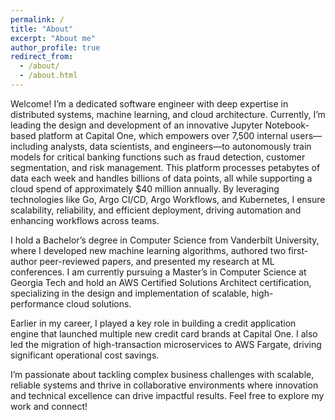 ```yaml
---
permalink: /
title: "About"
excerpt: "About me"
author_profile: true
redirect_from: 
  - /about/
  - /about.html
---
```


Welcome! I’m a dedicated software engineer with deep expertise in distributed systems, machine learning, and cloud architecture. Currently, I’m leading the design and development of an innovative Jupyter Notebook-based platform at Capital One, which empowers over 7,500 internal users—including analysts, data scientists, and engineers—to autonomously train models for critical banking functions such as fraud detection, customer segmentation, and risk management. This platform processes petabytes of data each week and handles billions of data points, all while supporting a cloud spend of approximately $40 million annually. By leveraging technologies like Go, Argo CI/CD, Argo Workflows, and Kubernetes, I ensure scalability, reliability, and efficient deployment, driving automation and enhancing workflows across teams.

I hold a Bachelor’s degree in Computer Science from Vanderbilt University, where I developed new machine learning algorithms, authored two first-author peer-reviewed papers, and presented my research at ML conferences. I am currently pursuing a Master’s in Computer Science at Georgia Tech and hold an AWS Certified Solutions Architect certification, specializing in the design and implementation of scalable, high-performance cloud solutions.

Earlier in my career, I played a key role in building a credit application engine that launched multiple new credit card brands at Capital One. I also led the migration of high-transaction microservices to AWS Fargate, driving significant operational cost savings.

I’m passionate about tackling complex business challenges with scalable, reliable systems and thrive in collaborative environments where innovation and technical excellence can drive impactful results. Feel free to explore my work and connect!